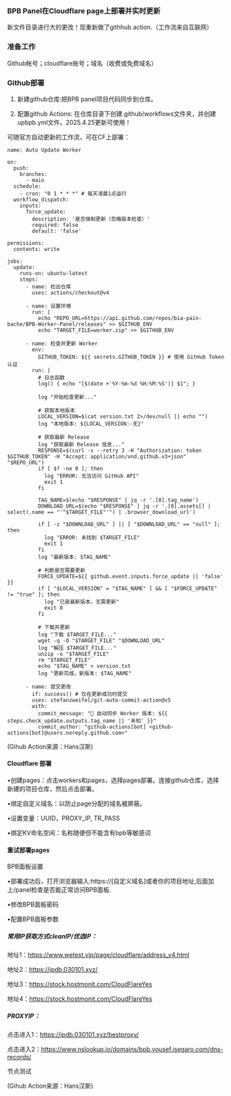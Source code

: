 ### BPB Panel在Cloudflare page上部署并实时更新

新文件目录进行大的更改！现重新做了githhub action.（工作流来自互联网）

### 准备工作

Github帐号；cloudflare账号；域名（收费或免费域名）

### Github部署

1. 新建github仓库:把BPB panel项目代码同步到仓库。

2. 配置github Actions: 在仓库目录下创建.github/workflows文件夹，并创建upbpb.yml文件。2025.4.25更新可使用！

可随官方自动更新的工作流，可在CF上部署：

```
name: Auto Update Worker

on:
  push:
    branches:
      - main
  schedule:
    - cron: "0 1 * * *" # 每天凌晨1点运行
  workflow_dispatch:
    inputs:
      force_update:
        description: '是否强制更新（忽略版本检查）'
        required: false
        default: 'false'

permissions:
  contents: write

jobs:
  update:
    runs-on: ubuntu-latest
    steps:
      - name: 检出仓库
        uses: actions/checkout@v4

      - name: 设置环境
        run: |
          echo "REPO_URL=https://api.github.com/repos/bia-pain-bache/BPB-Worker-Panel/releases" >> $GITHUB_ENV
          echo "TARGET_FILE=worker.zip" >> $GITHUB_ENV

      - name: 检查并更新 Worker
        env:
          GITHUB_TOKEN: ${{ secrets.GITHUB_TOKEN }} # 使用 GitHub Token 认证
        run: |
          # 日志函数
          log() { echo "[$(date +'%Y-%m-%d %H:%M:%S')] $1"; }

          log "开始检查更新..."

          # 获取本地版本
          LOCAL_VERSION=$(cat version.txt 2>/dev/null || echo "")
          log "本地版本: ${LOCAL_VERSION:-无}"

          # 获取最新 Release
          log "获取最新 Release 信息..."
          RESPONSE=$(curl -s --retry 3 -H "Authorization: token $GITHUB_TOKEN" -H "Accept: application/vnd.github.v3+json" "$REPO_URL")
          if [ $? -ne 0 ]; then
            log "ERROR: 无法访问 GitHub API"
            exit 1
          fi

          TAG_NAME=$(echo "$RESPONSE" | jq -r '.[0].tag_name')
          DOWNLOAD_URL=$(echo "$RESPONSE" | jq -r '.[0].assets[] | select(.name == "'"$TARGET_FILE"'") | .browser_download_url')

          if [ -z "$DOWNLOAD_URL" ] || [ "$DOWNLOAD_URL" == "null" ]; then
            log "ERROR: 未找到 $TARGET_FILE"
            exit 1
          fi
          log "最新版本: $TAG_NAME"

          # 判断是否需要更新
          FORCE_UPDATE=${{ github.event.inputs.force_update || 'false' }}
          if [ "$LOCAL_VERSION" = "$TAG_NAME" ] && [ "$FORCE_UPDATE" != "true" ]; then
            log "已是最新版本，无需更新"
            exit 0
          fi

          # 下载并更新
          log "下载 $TARGET_FILE..."
          wget -q -O "$TARGET_FILE" "$DOWNLOAD_URL"
          log "解压 $TARGET_FILE..."
          unzip -o "$TARGET_FILE"
          rm "$TARGET_FILE"
          echo "$TAG_NAME" > version.txt
          log "更新完成，新版本: $TAG_NAME"

      - name: 提交更改
        if: success() # 仅在更新成功时提交
        uses: stefanzweifel/git-auto-commit-action@v5
        with:
          commit_message: "🔄 自动同步 Worker 版本: ${{ steps.check_update.outputs.tag_name || '未知' }}"
          commit_author: "github-actions[bot] <github-actions[bot]@users.noreply.github.com>"
```

(Gihub Action来源：Hans汉斯)
#### Cloudflare 部署

•创建pages：点击workers和pages，选择pages部署。连接github仓库，选择新建的项目仓库，然后点击部署。

•绑定自定义域名：以防止page分配的域名被屏蔽。

•设置变量：UUID，PROXY_IP, TR_PASS

•绑定KV命名空间：名称随便但不能含有bpb等敏感词

#### 重试部署pages
BPB面板设置

•部署成功后，打开浏览器输入:https://[自定义域名]或者你的项目地址,后面加上/panel检查是否能正常访问BPB面板.

•修改BPB面板密码

•配置BPB面板参数

##### 常用IP获取方式cleanIP/优选IP：

地址1：https://www.wetest.vip/page/cloudflare/address_v4.html

地址2：https://ipdb.030101.xyz/

地址3：https://stock.hostmonit.com/CloudFlareYes

地址4：https://stock.hostmonit.com/CloudFlareYes

##### PROXYIP：

点击进入1：https://ipdb.030101.xyz/bestproxy/

点击进入2：https://www.nslookup.io/domains/bpb.yousef.isegaro.com/dns-records/

节点测试

(Gihub Action来源：Hans汉斯)

